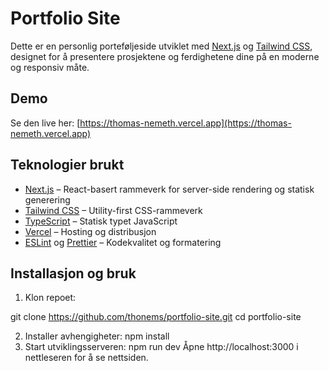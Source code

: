 # Portfolio Site

Dette er en personlig porteføljeside utviklet med [Next.js](https://nextjs.org/) og [Tailwind CSS](https://tailwindcss.com/), designet for å presentere prosjektene og ferdighetene dine på en moderne og responsiv måte.

##  Demo

Se den live her: [https://thomas-nemeth.vercel.app](https://thomas-nemeth.vercel.app)

##  Teknologier brukt

- [Next.js](https://nextjs.org/) – React-basert rammeverk for server-side rendering og statisk generering
- [Tailwind CSS](https://tailwindcss.com/) – Utility-first CSS-rammeverk
- [TypeScript](https://www.typescriptlang.org/) – Statisk typet JavaScript
- [Vercel](https://vercel.com/) – Hosting og distribusjon
- [ESLint](https://eslint.org/) og [Prettier](https://prettier.io/) – Kodekvalitet og formatering


## Installasjon og bruk

1. Klon repoet:

git clone https://github.com/thonems/portfolio-site.git
cd portfolio-site

2. Installer avhengigheter:
npm install
3. Start utviklingsserveren:
npm run dev
Åpne http://localhost:3000 i nettleseren for å se nettsiden.
